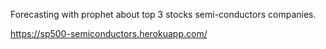 Forecasting with prophet about top 3 stocks semi-conductors companies. 

https://sp500-semiconductors.herokuapp.com/ 
